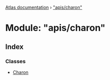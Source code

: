 [Atlas documentation](../globals.md) › ["apis/charon"](_apis_charon_.md)

# Module: "apis/charon"

## Index

### Classes

* [Charon](../classes/_apis_charon_.charon.md)
